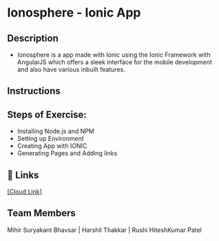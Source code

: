 
# Ionosphere - Ionic App 

## Description  
- Ionosphere is a app made with Ionic using the Ionic Framework with AngularJS which offers a sleek interface for the mobile development and also have various inbuilt features.  


## Instructions
## Steps of Exercise:
- Installing Node.js and NPM
- Setting up Environment
- Creating App with IONIC
- Generating Pages and Adding links
## 🔗 Links
[[Cloud Link]](https://ionic-tutorial-4c615.web.app)

## Team Members
Mihir Suryakant Bhavsar | 
Harshil Thakkar | 
Rushi HiteshKumar Patel
